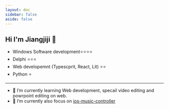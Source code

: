 ```yaml
---
layout: doc
sidebar: false
aside: false
---
```


## Hi I'm Jiangjiji 👋

- Windows Software development⭐⭐⭐⭐ 
- Delphi ⭐⭐⭐      
- Web developemnt (Typescprit, React, Lit) ⭐⭐                    
- Python ⭐

-------

- 🌱 I’m currently learning Web development, specail video editing and powrpoint editing on web.
- 🔭 I’m currently also focus on [ios-music-controller](https://github.com/jiangjiji/ios-music-controller)

